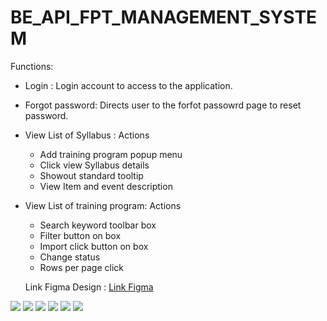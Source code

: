 # BE_API_FPT_MANAGEMENT_SYSTEM

Functions:
+ Login : Login account to access to the application.
+ Forgot password: Directs user to the  forfot passowrd page to reset password.
+ View List of Syllabus : Actions
  - Add training program popup menu
  - Click view Syllabus details
  - Showout standard tooltip
  - View Item and event description
+ View List of training program: Actions
  - Search keyword toolbar box
  - Filter button on box
  - Import click button on box
  - Change status 
  - Rows per page click
  
  Link Figma Design : <a href="https://www.figma.com/file/iyitKZmwrPjlxVOchWiueh/FA_training_system_260822-BA_PRAC_class?node-id=163%3A4344&t=EJalEDBAG3ZaU4np-0">Link Figma</a>
  
  
<img src="https://user-images.githubusercontent.com/86512368/211057212-cfb80507-cfe7-463f-849f-0be52f1ee8d8.png" >

<img src="https://user-images.githubusercontent.com/86512368/211057263-526d9a5f-e173-4d0f-9bbc-b0d6df267a45.png" >

<img src="https://user-images.githubusercontent.com/86512368/211057358-3df870f6-c831-4868-9055-ed6d7a1d2fd1.png" >

<img src="https://user-images.githubusercontent.com/86512368/211060316-254d823f-d6ec-41a0-82b5-703cdb85d30b.png" >

<img src="https://user-images.githubusercontent.com/86512368/211060248-b262e8e9-5e1d-4416-b3db-5a4c936102d3.png" >

<img src="https://user-images.githubusercontent.com/86512368/211060248-b262e8e9-5e1d-4416-b3db-5a4c936102d3.png" >


